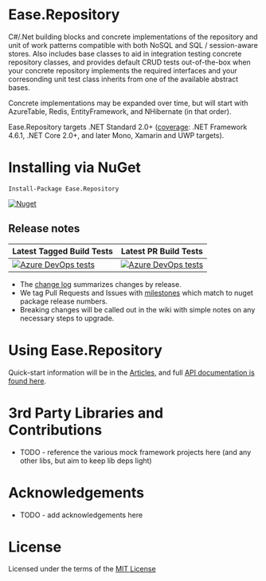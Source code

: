# Ease.Repository

C#/.Net building blocks and concrete implementations of the repository and unit of work patterns compatible with both NoSQL and SQL / session-aware stores. Also includes base classes to aid in integration testing concrete repository classes, and provides default CRUD tests out-of-the-box when your concrete repository implements the required interfaces and your corresonding unit test class inherits from one of the available abstract bases. 

Concrete implementations may be expanded over time, but will start with AzureTable, Redis, EntityFramework, and NHibernate (in that order).

Ease.Repository targets .NET Standard 2.0+ ([coverage](https://docs.microsoft.com/en-us/dotnet/standard/net-standard#net-implementation-support): .NET Framework 4.6.1, .NET Core 2.0+, and later Mono, Xamarin and UWP targets).

# Installing via NuGet

`Install-Package Ease.Repository`

[![Nuget](https://img.shields.io/nuget/v/Ease.Repository.svg)](https://www.nuget.org/packages/Ease.Repository/)

## Release notes

| **Latest Tagged Build Tests** | **Latest PR Build Tests** |
| --- | --- |
| [![Azure DevOps tests](https://img.shields.io/azure-devops/tests/easeoss/Ease.Repository/10.svg)](https://dev.azure.com/easeoss/Ease.Repository/_build?definitionId=10) | [![Azure DevOps tests](https://img.shields.io/azure-devops/tests/easeoss/Ease.Repository/9.svg)](https://dev.azure.com/easeoss/Ease.Repository/_build?definitionId=9) |

+ The [change log](https://github.com/tausten/Ease.Repository/blob/master/CHANGELOG.md) summarizes changes by release.
+ We tag Pull Requests and Issues with [milestones](https://github.com/tausten/Ease.Repository/milestones) which match to nuget package release numbers.
+ Breaking changes will be called out in the wiki with simple notes on any necessary steps to upgrade.

# Using Ease.Repository

Quick-start information will be in the [Articles](articles/intro.md), and full [API documentation is found here](api/index.md).

# 3rd Party Libraries and Contributions

* TODO - reference the various mock framework projects here (and any other libs, but aim to keep lib deps light)

# Acknowledgements

* TODO - add acknowledgements here

# License

Licensed under the terms of the [MIT License](https://github.com/tausten/Ease.Repository/blob/master/LICENSE)
